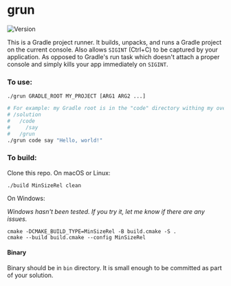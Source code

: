 # grun

![Version](https://img.shields.io/badge/Version-1.0.0-blue)

This is a Gradle project runner. It builds, unpacks, and runs a Gradle project on the current console.
Also allows `SIGINT` (Ctrl+C) to be captured by your application.
As opposed to Gradle's run task which doesn't attach a proper console and simply kills your app immediately on `SIGINT`.

### To use:

    ./grun GRADLE_ROOT MY_PROJECT [ARG1 ARG2 ...]

```bash
# For example: my Gradle root is in the "code" directory withing my overall "solution" directory. The project I want to run is "say":
# /solution
#   /code
#     /say
#   /grun
./grun code say "Hello, world!"
```

### To build:

Clone this repo. On macOS or Linux:

    ./build MinSizeRel clean

On Windows:

*Windows hasn't been tested. If you try it, let me know if there are any issues.*

    cmake -DCMAKE_BUILD_TYPE=MinSizeRel -B build.cmake -S .
    cmake --build build.cmake --config MinSizeRel

#### Binary

Binary should be in `bin` directory. It is small enough to be committed as part of your solution.
